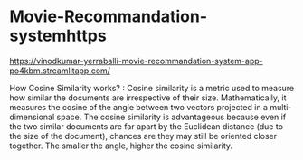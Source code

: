 # Movie-Recommandation-systemhttps
https://vinodkumar-yerraballi-movie-recommandation-system-app-po4kbm.streamlitapp.com/





How Cosine Similarity works? :
Cosine similarity is a metric used to measure how similar the documents are irrespective of their size. Mathematically, it measures the cosine of the angle between two vectors projected in a multi-dimensional space. The cosine similarity is advantageous because even if the two similar documents are far apart by the Euclidean distance (due to the size of the document), chances are they may still be oriented closer together. The smaller the angle, higher the cosine similarity.

